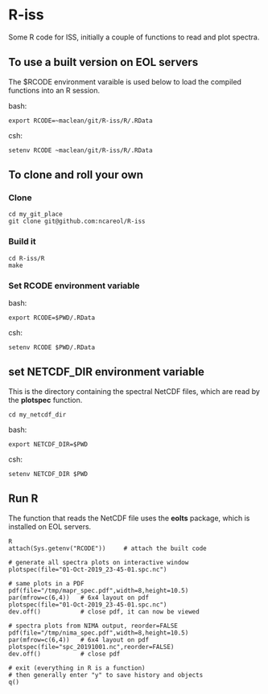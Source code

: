 # R-iss
Some R code for ISS, initially a couple of functions to read and plot spectra.

## To use a built version on EOL servers

The $RCODE environment varaible is used below to load the compiled functions into an R session.

bash:

    export RCODE=~maclean/git/R-iss/R/.RData

csh:

    setenv RCODE ~maclean/git/R-iss/R/.RData

## To clone and roll your own

### Clone

    cd my_git_place
    git clone git@github.com:ncareol/R-iss

### Build it

    cd R-iss/R
    make

### Set RCODE environment variable

bash:

    export RCODE=$PWD/.RData

csh:

    setenv RCODE $PWD/.RData
    
## set NETCDF_DIR environment variable

This is the directory containing the spectral NetCDF files, which are read by the **plotspec** function.

    cd my_netcdf_dir

bash:

    export NETCDF_DIR=$PWD

csh:

    setenv NETCDF_DIR $PWD

## Run R
The function that reads the NetCDF file uses the **eolts** package, which is installed on EOL servers.

    R
    attach(Sys.getenv("RCODE"))     # attach the built code

    # generate all spectra plots on interactive window
    plotspec(file="01-Oct-2019_23-45-01.spc.nc")

    # same plots in a PDF
    pdf(file="/tmp/mapr_spec.pdf",width=8,height=10.5)
    par(mfrow=c(6,4))   # 6x4 layout on pdf
    plotspec(file="01-Oct-2019_23-45-01.spc.nc")
    dev.off()           # close pdf, it can now be viewed

    # spectra plots from NIMA output, reorder=FALSE
    pdf(file="/tmp/nima_spec.pdf",width=8,height=10.5)
    par(mfrow=c(6,4))   # 6x4 layout on pdf
    plotspec(file="spc_20191001.nc",reorder=FALSE)
    dev.off()           # close pdf
    
    # exit (everything in R is a function)
    # then generally enter "y" to save history and objects
    q()
